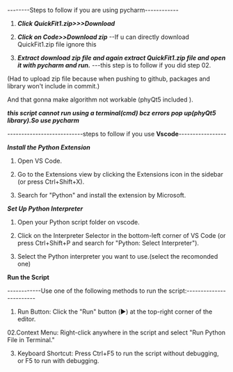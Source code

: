 --------Steps to follow if you are using pycharm------------

01. ***Click QuickFit1.zip>>>Download***

02. ***Click on Code>>Download zip***  --If u can directly download QuickFit1.zip file ignore this

03. ***Extract download zip file and again extract QuickFit1.zip file and  open it with pycharm and run.*** ---this step is to  follow if you did step 02.

(Had to upload zip file because when  pushing to github,  packages and library won't include in commit.) 

And that gonna make algorithm not workable (phyQt5 included ).

***this script cannot run using a terminal(cmd) bcz errors pop up(phyQt5 library).So use pycharm*** 

---------------------------steps to follow if you use **Vscode**-----------------

 ***Install the Python Extension***
01. Open VS Code.

02. Go to the Extensions view by clicking the Extensions icon in the sidebar (or press Ctrl+Shift+X).

03. Search for "Python" and install the extension by Microsoft.

 ***Set Up Python Interpreter***
 01. Open your Python script folder on vscode.
 
02. Click on the Interpreter Selector in the bottom-left corner of VS Code (or press Ctrl+Shift+P and search for "Python: Select Interpreter").

03. Select the Python interpreter you want to use.(select the recomonded one)

 **Run the Script**
 
------------Use one of the following methods to run the script:------------------------

01. Run Button: Click the "Run" button (▶️) at the top-right corner of the editor.
   
02.Context Menu: Right-click anywhere in the script and select "Run Python File in Terminal."

03. Keyboard Shortcut: Press Ctrl+F5 to run the script without debugging, or F5 to run with debugging.
